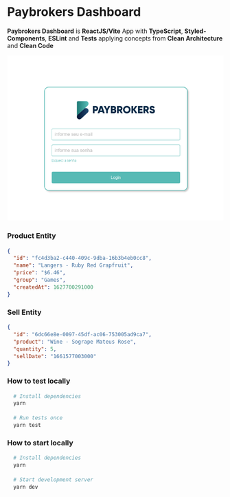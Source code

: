 
# Paybrokers Dashboard

**Paybrokers Dashboard** is **ReactJS/Vite** App with **TypeScript**, **Styled-Components**, **ESLint** and **Tests** applying concepts from **Clean Architecture** and **Clean Code**

![Screen](./preview.png)

### Product Entity

```json
{
  "id": "fc4d3ba2-c440-409c-9dba-16b3b4eb0cc8",
  "name": "Langers - Ruby Red Grapfruit",
  "price": "$6.46",
  "group": "Games",
  "createdAt": 1627700291000
}
```

### Sell Entity

```json
{
  "id": "6dc66e8e-0097-45df-ac06-753005ad9ca7",
  "product": "Wine - Sogrape Mateus Rose",
  "quantity": 5,
  "sellDate": "1661577003000"
}
```

### How to test locally

```bash
  # Install dependencies
  yarn

  # Run tests once
  yarn test
```

### How to start locally

```bash
  # Install dependencies
  yarn

  # Start development server
  yarn dev
```